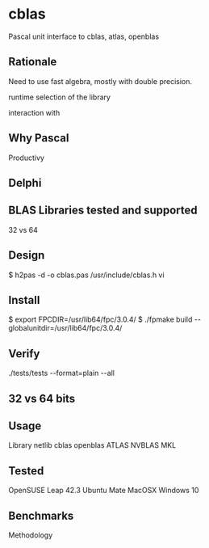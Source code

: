 # cblas
Pascal unit interface to cblas, atlas, openblas



Rationale
---------

Need to use fast algebra, mostly with double precision. 

runtime selection of the library

interaction with
   



Why Pascal
----------
Productivy 


Delphi
-------


BLAS Libraries tested and supported
---------
32 vs 64

Design
------


   $ h2pas -d -o cblas.pas /usr/include/cblas.h
   vi


Install
-------

$ export FPCDIR=/usr/lib64/fpc/3.0.4/
$ ./fpmake build --globalunitdir=/usr/lib64/fpc/3.0.4/


Verify
--------

./tests/tests --format=plain --all





32 vs 64 bits
----------------

Usage 
-----------

Library
netlib cblas
openblas
ATLAS
NVBLAS
MKL


Tested
-------

OpenSUSE Leap 42.3
Ubuntu Mate
MacOSX
Windows 10


Benchmarks
----------

Methodology


